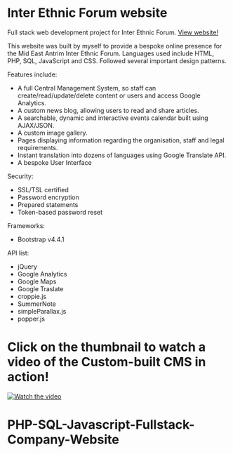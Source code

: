 # Inter Ethnic Forum website
Full stack web development project for Inter Ethnic Forum. [View website!](https://interethnicforum.org.uk/index.php)

This website was built by myself to provide a bespoke online presence for the Mid East Antrim Inter Ethnic Forum. Languages used include HTML, PHP, SQL, JavaScript and CSS. Followed several important design patterns. 

Features include:
- A full Central Management System, so staff can create/read/update/delete content or users and access Google Analytics. 
- A custom news blog, allowing users to read and share articles. 
- A searchable, dynamic and interactive events calendar built using AJAX/JSON. 
- A custom image gallery.
- Pages displaying information regarding the organisation, staff and legal requirements.  
- Instant translation into dozens of languages using Google Translate API. 
- A bespoke User Interface

Security:
- SSL/TSL certified
- Password encryption 
- Prepared statements 
- Token-based password reset

Frameworks:
- Bootstrap v4.4.1

API list:
- jQuery
- Google Analytics
- Google Maps
- Google Traslate
- croppie.js
- SummerNote 
- simpleParallax.js
- popper.js

# Click on the thumbnail to watch a video of the Custom-built CMS in action!

[![Watch the video](https://img.youtube.com/vi/8bBmwlF4LT8/hqdefault.jpg)](https://youtu.be/8bBmwlF4LT8)
# PHP-SQL-Javascript-Fullstack-Company-Website
